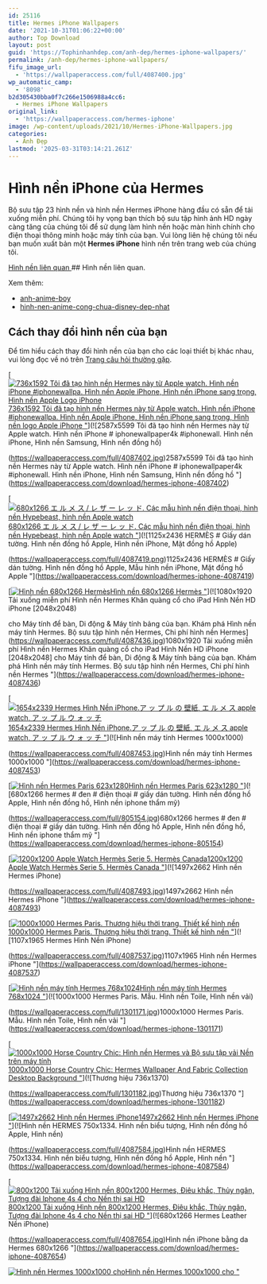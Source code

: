 ```yaml
---
id: 25116
title: Hermes iPhone Wallpapers
date: '2021-10-31T01:06:22+00:00'
author: Top Download
layout: post
guid: 'https://Tophinhanhdep.com/anh-dep/hermes-iphone-wallpapers/'
permalink: /anh-dep/hermes-iphone-wallpapers/
fifu_image_url:
  - 'https://wallpaperaccess.com/full/4087400.jpg'
wp_automatic_camp:
  - '8098'
b2d305430bba0f7c266e1506988a4cc6:
  - Hermes iPhone Wallpapers
original_link:
  - 'https://wallpaperaccess.com/hermes-iphone'
image: /wp-content/uploads/2021/10/Hermes-iPhone-Wallpapers.jpg
categories:
  - Ảnh Đẹp
lastmod: '2025-03-31T03:14:21.261Z'
---
```

# Hình nền iPhone của Hermes

Bộ sưu tập 23 hình nền và hình nền Hermes iPhone hàng đầu có sẵn để tải xuống miễn phí. Chúng tôi hy vọng bạn thích bộ sưu tập hình ảnh HD ngày càng tăng của chúng tôi để sử dụng làm hình nền hoặc màn hình chính cho điện thoại thông minh hoặc máy tính của bạn. Vui lòng liên hệ chúng tôi nếu bạn muốn xuất bản một **Hermes iPhone** hình nền trên trang web của chúng tôi.

[Hình nền liên quan ](#related) ## Hình nền liên quan.

   
 Xem thêm:

   
- [anh-anime-boy](https://tophinhanhdep.com/anh-anime/anh-anime-boy/)
- [hinh-nen-anime-cong-chua-disney-dep-nhat](https://tophinhanhdep.com/anh-anime/hinh-nen-anime-cong-chua-disney-dep-nhat/)

## Cách thay đổi hình nền của bạn

Để tìm hiểu cách thay đổi hình nền của bạn cho các loại thiết bị khác nhau, vui lòng đọc về nó trên [Trang câu hỏi thường gặp](https://tophinhanhdep.com/faq/).

  
[[![736x1592 Tôi đã tạo hình nền Hermes này từ Apple watch.  Hình nền iPhone #iphonewallpa.  Hình nền Apple iPhone, Hình nền iPhone sang trọng, Hình nền Apple Logo iPhone](https://wallpaperaccess.com/full/4087400.jpg)736x1592 Tôi đã tạo hình nền Hermes này từ Apple watch. Hình nền iPhone #iphonewallpa. Hình nền Apple iPhone, Hình nền iPhone sang trọng, Hình nền logo Apple iPhone "](https://wallpaperaccess.com/download/hermes-iphone-4087400)](![2587x5599 Tôi đã tạo hình nền Hermes này từ Apple watch.  Hình nền iPhone # iphonewallpaper4k #iphonewall.  Hình nền iPhone, Hình nền Samsung, Hình nền đồng hồ)

(https://wallpaperaccess.com/full/4087402.jpg)2587x5599 Tôi đã tạo hình nền Hermes này từ Apple watch. Hình nền iPhone # iphonewallpaper4k #iphonewall. Hình nền iPhone, Hình nền Samsung, Hình nền đồng hồ "](https://wallpaperaccess.com/download/hermes-iphone-4087402)

[[![680x1266 エ ル メ ス / レ ザ ー レ ッ ド.  Các mẫu hình nền điện thoại, hình nền Hypebeast, hình nền Apple watch](https://wallpaperaccess.com/full/1301174.jpg)680x1266 エ ル メ ス / レ ザ ー レ ッ ド. Các mẫu hình nền điện thoại, hình nền Hypebeast, hình nền Apple watch "](https://wallpaperaccess.com/download/hermes-iphone-1301174)](![1125x2436 HERMÈS # Giấy dán tường.  Hình nền đồng hồ Apple, Hình nền iPhone, Mặt đồng hồ Apple)

(https://wallpaperaccess.com/full/4087419.png)1125x2436 HERMÈS # Giấy dán tường. Hình nền đồng hồ Apple, Mẫu hình nền iPhone, Mặt đồng hồ Apple "](https://wallpaperaccess.com/download/hermes-iphone-4087419)

[[![Hình nền 680x1266 Hermès](https://wallpaperaccess.com/full/4087420.jpg)Hình nền 680x1266 Hermès "](https://wallpaperaccess.com/download/hermes-iphone-4087420)](![1080x1920 Tải xuống miễn phí Hình nền Hermes Khăn quàng cổ cho iPad Hình Nền HD iPhone [2048x2048)

 cho Máy tính để bàn, Di động & Máy tính bảng của bạn.  Khám phá Hình nền máy tính Hermes.  Bộ sưu tập hình nền Hermes, Chi phí hình nền Hermes](https://wallpaperaccess.com/full/4087436.jpg)1080x1920 Tải xuống miễn phí Hình nền Hermes Khăn quàng cổ cho iPad Hình Nền HD iPhone \[2048x2048\] cho Máy tính để bàn, Di động &amp; Máy tính bảng của bạn. Khám phá Hình nền máy tính Hermes. Bộ sưu tập hình nền Hermes, Chi phí hình nền Hermes "](https://wallpaperaccess.com/download/hermes-iphone-4087436)

[[![1654x2339 Hermes Hình Nền iPhone.ア ッ プ ル の 壁紙, エ ル メ ス apple watch, ア ッ プ ル ウ ォ ッ チ](https://wallpaperaccess.com/full/4087444.jpg)1654x2339 Hermes Hình Nền iPhone.ア ッ プ ル の 壁紙, エ ル メ ス apple watch, ア ッ プ ル ウ ォ ッ チ "](https://wallpaperaccess.com/download/hermes-iphone-4087444)](![Hình nền máy tính Hermes 1000x1000)

(https://wallpaperaccess.com/full/4087453.jpg)Hình nền máy tính Hermes 1000x1000 "](https://wallpaperaccess.com/download/hermes-iphone-4087453)

[[![Hình nền Hermes Paris 623x1280](https://wallpaperaccess.com/full/4087471.jpg)Hình nền Hermes Paris 623x1280 "](https://wallpaperaccess.com/download/hermes-iphone-4087471)](![680x1266 hermes # đen # điện thoại # giấy dán tường.  Hình nền đồng hồ Apple, Hình nền đồng hồ, Hình nền iphone thẩm mỹ)

(https://wallpaperaccess.com/full/805154.jpg)680x1266 hermes # đen # điện thoại # giấy dán tường. Hình nền đồng hồ Apple, Hình nền đồng hồ, Hình nền iphone thẩm mỹ "](https://wallpaperaccess.com/download/hermes-iphone-805154)

[[![1200x1200 Apple Watch Hermès Serie 5. Hermès Canada](https://wallpaperaccess.com/full/4087485.jpg)1200x1200 Apple Watch Hermès Serie 5. Hermès Canada "](https://wallpaperaccess.com/download/hermes-iphone-4087485)](![1497x2662 Hình nền Hermes iPhone)

(https://wallpaperaccess.com/full/4087493.jpg)1497x2662 Hình nền Hermes iPhone "](https://wallpaperaccess.com/download/hermes-iphone-4087493)

[[![1000x1000 Hermes Paris.  Thương hiệu thời trang.  Thiết kế hình nền](https://wallpaperaccess.com/full/4087502.jpg)1000x1000 Hermes Paris. Thương hiệu thời trang. Thiết kế hình nền "](https://wallpaperaccess.com/download/hermes-iphone-4087502)](![1107x1965 Hermes Hình Nền iPhone)

(https://wallpaperaccess.com/full/4087537.jpg)1107x1965 Hình nền Hermes iPhone "](https://wallpaperaccess.com/download/hermes-iphone-4087537)

[[![Hình nền máy tính Hermes 768x1024](https://wallpaperaccess.com/full/4087548.jpg)Hình nền máy tính Hermes 768x1024 "](https://wallpaperaccess.com/download/hermes-iphone-4087548)](![1000x1000 Hermes Paris.  Mẫu.  Hình nền Toile, Hình nền vải)

(https://wallpaperaccess.com/full/1301171.jpg)1000x1000 Hermes Paris. Mẫu. Hình nền Toile, Hình nền vải "](https://wallpaperaccess.com/download/hermes-iphone-1301171)

[[![1000x1000 Horse Country Chic: Hình nền Hermes và Bộ sưu tập vải Nền trên máy tính](https://wallpaperaccess.com/full/4087549.jpg)1000x1000 Horse Country Chic: Hermes Wallpaper And Fabric Collection Desktop Background "](https://wallpaperaccess.com/download/hermes-iphone-4087549)](![Thương hiệu 736x1370)

(https://wallpaperaccess.com/full/1301182.jpg)Thương hiệu 736x1370 "](https://wallpaperaccess.com/download/hermes-iphone-1301182)

[[![1497x2662 Hình nền Hermes iPhone](https://wallpaperaccess.com/full/4087569.jpg)1497x2662 Hình nền Hermes iPhone "](https://wallpaperaccess.com/download/hermes-iphone-4087569)](![Hình nền HERMES 750x1334.  Hình nền biểu tượng, Hình nền đồng hồ Apple, Hình nền)

(https://wallpaperaccess.com/full/4087584.jpg)Hình nền HERMES 750x1334. Hình nền biểu tượng, Hình nền đồng hồ Apple, Hình nền "](https://wallpaperaccess.com/download/hermes-iphone-4087584)

[[![800x1200 Tải xuống Hình nền 800x1200 Hermes, Điêu khắc, Thủy ngân, Tượng đài Iphone 4s 4 cho Nền thị sai HD](https://wallpaperaccess.com/full/4087626.jpg)800x1200 Tải xuống Hình nền 800x1200 Hermes, Điêu khắc, Thủy ngân, Tượng đài Iphone 4s 4 cho Nền thị sai HD "](https://wallpaperaccess.com/download/hermes-iphone-4087626)](![680x1266 Hermes Leather Nền iPhone)

(https://wallpaperaccess.com/full/4087654.jpg)Hình nền iPhone bằng da Hermes 680x1266 "](https://wallpaperaccess.com/download/hermes-iphone-4087654)

[![Hình nền Hermes 1000x1000 cho](https://wallpaperaccess.com/full/4087638.jpg)Hình nền Hermes 1000x1000 cho "](https://wallpaperaccess.com/download/hermes-iphone-4087638)
